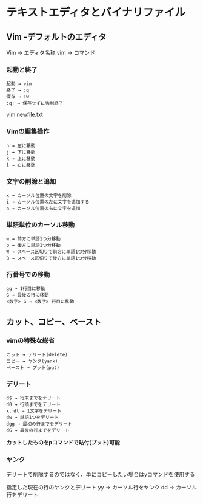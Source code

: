 # テキストエディタとバイナリファイル

## Vim -デフォルトのエディタ
Vim → エディタ名称
vim → コマンド

### 起動と終了
    起動 → vim
    終了 → :q
    保存 → :w
    :q! → 保存せずに強制終了
vim newfile.txt

### Vimの編集操作

    h → 左に移動
    j → 下に移動
    k → 上に移動
    l → 右に移動

### 文字の削除と追加
    x → カーソル位置の文字を削除
    i → カーソル位置の左に文字を追加する
    a → カーソル位置の右に文字を追加

### 単語単位のカーソル移動
    w → 前方に単語1つ分移動
    b → 後方に単語1つ分移動
    W → スペース区切りで前方に単語1つ分移動
    B → スペース区切りで後方に単語1つ分移動

### 行番号での移動
    gg → 1行目に移動
    G → 最後の行に移動
    <数字> G → <数字> 行目に移動

## カット、コピー、ペースト

### vimの特殊な総省
    カット → デリート(delete)
    コピー → ヤンク(yank)
    ペースト → プット(put)

### デリート
    d$ → 行末までをデリート
    d0 → 行頭までをデリート
    x、dl → 1文字をデリート
    dw → 単語1つをデリート
    dgg → 最初の行までをデリート
    dG → 最後の行までをデリート

**カットしたものをpコマンドで貼付(プット)可能**

### ヤンク
デリートで削除するのではなく、単にコピーしたい場合はyコマンドを使用する

指定した現在の行のヤンクとデリート
yy → カーソル行をヤンク
dd → カーソル行をデリート
